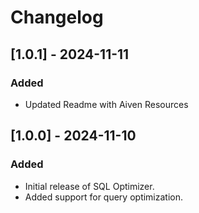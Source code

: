 # Changelog

## [1.0.1] - 2024-11-11
### Added
- Updated Readme with Aiven Resources

## [1.0.0] - 2024-11-10
### Added
- Initial release of SQL Optimizer.
- Added support for query optimization.
